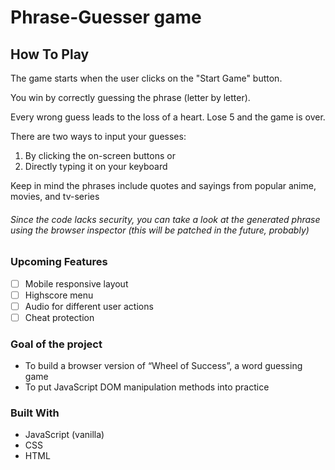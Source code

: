 # Phrase-Guesser game

## How To Play

The game starts when the user clicks on the "Start Game" button.

You win by correctly guessing the phrase (letter by letter).

Every wrong guess leads to the loss of a heart. Lose 5 and the game is over.

There are two ways to input your guesses:

1. By clicking the on-screen buttons or
2. Directly typing it on your keyboard

Keep in mind the phrases include quotes and sayings from popular anime, movies, and tv-series

###### _Since the code lacks security, you can take a look at the generated phrase using the browser inspector (this will be patched in the future, probably)_

### Upcoming Features

- [ ] Mobile responsive layout
- [ ] Highscore menu
- [ ] Audio for different user actions
- [ ] Cheat protection

### Goal of the project

- To build a browser version of “Wheel of Success”, a word guessing game
- To put JavaScript DOM manipulation methods into practice

### Built With

- JavaScript (vanilla)
- CSS
- HTML
